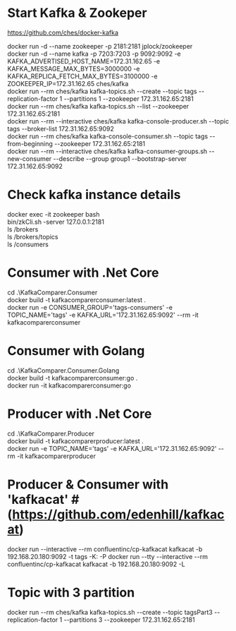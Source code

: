 # Start Kafka & Zookeper # 
https://github.com/ches/docker-kafka

docker run -d --name zookeeper -p 2181:2181 jplock/zookeeper  
docker run -d --name kafka -p 7203:7203 -p 9092:9092 -e KAFKA_ADVERTISED_HOST_NAME=172.31.162.65 -e KAFKA_MESSAGE_MAX_BYTES=3000000 -e KAFKA_REPLICA_FETCH_MAX_BYTES=3100000 -e ZOOKEEPER_IP=172.31.162.65 ches/kafka  
docker run --rm ches/kafka kafka-topics.sh --create --topic tags --replication-factor 1 --partitions 1 --zookeeper 172.31.162.65:2181  
docker run --rm ches/kafka kafka-topics.sh --list --zookeeper 172.31.162.65:2181  
docker run --rm --interactive ches/kafka kafka-console-producer.sh --topic tags --broker-list 172.31.162.65:9092  
docker run --rm ches/kafka kafka-console-consumer.sh --topic tags --from-beginning --zookeeper 172.31.162.65:2181  
docker run --rm --interactive ches/kafka kafka-consumer-groups.sh --new-consumer --describe --group group1 --bootstrap-server 172.31.162.65:9092  

# Check kafka instance details #
docker exec -it zookeeper bash  
bin/zkCli.sh -server 127.0.0.1:2181  
ls /brokers  
ls /brokers/topics  
ls /consumers   

# Consumer with .Net Core #
cd .\KafkaComparer.Consumer  
docker build -t kafkacomparerconsumer:latest .  
docker run -e CONSUMER_GROUP='tags-consumers' -e TOPIC_NAME='tags' -e KAFKA_URL='172.31.162.65:9092' --rm -it kafkacomparerconsumer  

# Consumer with Golang #
cd .\KafkaComparer.Consumer.Golang  
docker build -t kafkacomparerconsumer:go .  
docker run -it kafkacomparerconsumer:go  

# Producer with .Net Core #
cd .\KafkaComparer.Producer  
docker build -t kafkacomparerproducer:latest .  
docker run -e TOPIC_NAME='tags' -e KAFKA_URL='172.31.162.65:9092' --rm -it kafkacomparerproducer  

# Producer & Consumer with 'kafkacat' # (https://github.com/edenhill/kafkacat)
docker run --interactive --rm confluentinc/cp-kafkacat kafkacat -b 192.168.20.180:9092 -t tags -K: -P 
docker run --tty --interactive --rm confluentinc/cp-kafkacat kafkacat -b 192.168.20.180:9092 -L

# Topic with 3 partition #
docker run --rm ches/kafka kafka-topics.sh --create --topic tagsPart3 --replication-factor 1 --partitions 3 --zookeeper 172.31.162.65:2181  
